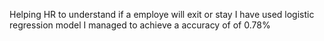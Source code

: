 Helping HR to understand if a employe will exit or stay 
I have used logistic regression model
I managed to achieve a accuracy of of 0.78%
